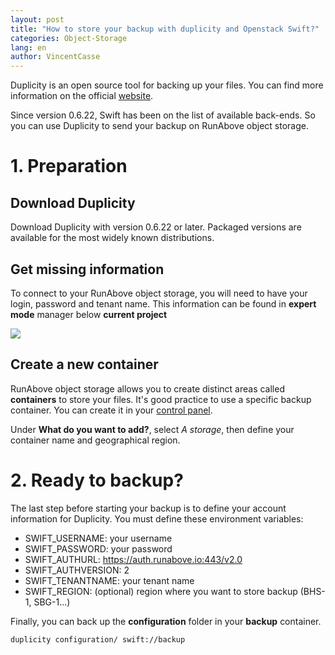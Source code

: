 ```yaml
---
layout: post
title: "How to store your backup with duplicity and Openstack Swift?"
categories: Object-Storage
lang: en
author: VincentCasse
---
```


Duplicity is an open source tool for backing up your files. You can find more information on the official [website](http://duplicity.nongnu.org/).

Since version 0.6.22, Swift has been on the list of available back-ends. So you can use Duplicity to send your backup on RunAbove object storage.

# 1. Preparation

## Download Duplicity

Download Duplicity with version 0.6.22 or later. Packaged versions are available for the most widely known distributions.

## Get missing information

To connect to your RunAbove object storage, you will need to have your login, password and tenant name. This information can be found in __expert mode__ manager below __current project__

![](https://lb1049.pcs.ovh.net/v1/AUTH_e17900908d244c4bb80525f0c0d3a227/public/access-to-your-object-storage-with-cyberduck.html/tenant_name.png)

## Create a new container

RunAbove object storage allows you to create distinct areas called __containers__ to store your files. It's good practice to use a specific backup container. You can create it in your [control panel](https://cloud.runabove.com/#/add).

Under __What do you want to add?__, select _A storage_, then define your container name and geographical region.

# 2. Ready to backup?

The last step before starting your backup is to define your account information for Duplicity. You must define these environment variables: 

 * SWIFT_USERNAME: your username
 * SWIFT_PASSWORD: your password
 * SWIFT_AUTHURL: https://auth.runabove.io:443/v2.0
 * SWIFT_AUTHVERSION: 2
 * SWIFT_TENANTNAME: your tenant name
 * SWIFT_REGION: (optional) region where you want to store backup (BHS-1, SBG-1...)

Finally, you can back up the __configuration__ folder in your __backup__ container.

```
duplicity configuration/ swift://backup
```